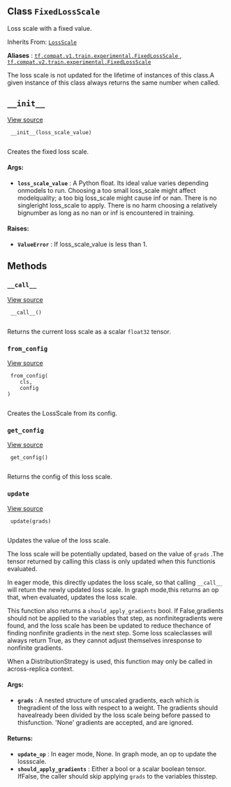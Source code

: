 

## Class  `FixedLossScale` 
Loss scale with a fixed value.

Inherits From: [ `LossScale` ](https://tensorflow.google.cn/api_docs/python/tf/train/experimental/LossScale)

**Aliases** : [ `tf.compat.v1.train.experimental.FixedLossScale` ](/api_docs/python/tf/train/experimental/FixedLossScale), [ `tf.compat.v2.train.experimental.FixedLossScale` ](/api_docs/python/tf/train/experimental/FixedLossScale)

The loss scale is not updated for the lifetime of instances of this class.A given instance of this class always returns the same number when called.

##  `__init__` 
[View source](https://github.com/tensorflow/tensorflow/blob/r2.0/tensorflow/python/training/experimental/loss_scale.py#L197-L221)

```
 __init__(loss_scale_value)
 
```

Creates the fixed loss scale.

#### Args:
- **`loss_scale_value`** : A Python float. Its ideal value varies depending onmodels to run. Choosing a too small loss_scale might affect modelquality; a too big loss_scale might cause inf or nan. There is no singleright loss_scale to apply. There is no harm choosing a relatively bignumber as long as no nan or inf is encountered in training.


#### Raises:
- **`ValueError`** : If loss_scale_value is less than 1.


## Methods


###  `__call__` 
[View source](https://github.com/tensorflow/tensorflow/blob/r2.0/tensorflow/python/training/experimental/loss_scale.py#L223-L224)

```
 __call__()
 
```

Returns the current loss scale as a scalar  `float32`  tensor.

###  `from_config` 
[View source](https://github.com/tensorflow/tensorflow/blob/r2.0/tensorflow/python/training/experimental/loss_scale.py#L179-L182)

```
 from_config(
    cls,
    config
)
 
```

Creates the LossScale from its config.

###  `get_config` 
[View source](https://github.com/tensorflow/tensorflow/blob/r2.0/tensorflow/python/training/experimental/loss_scale.py#L233-L234)

```
 get_config()
 
```

Returns the config of this loss scale.

###  `update` 
[View source](https://github.com/tensorflow/tensorflow/blob/r2.0/tensorflow/python/training/experimental/loss_scale.py#L226-L228)

```
 update(grads)
 
```

Updates the value of the loss scale.

The loss scale will be potentially updated, based on the value of  `grads` .The tensor returned by calling this class is only updated when this functionis evaluated.

In eager mode, this directly updates the loss scale, so that calling `__call__`  will return the newly updated loss scale. In graph mode,this returns an op that, when evaluated, updates the loss scale.

This function also returns a  `should_apply_gradients`  bool. If False,gradients should not be applied to the variables that step, as nonfinitegradients were found, and the loss scale has been be updated to reduce thechance of finding nonfinite gradients in the next step. Some loss scaleclasses will always return True, as they cannot adjust themselves inresponse to nonfinite gradients.

When a DistributionStrategy is used, this function may only be called in across-replica context.

#### Args:
- **`grads`** : A nested structure of unscaled gradients, each which is thegradient of the loss with respect to a weight. The gradients should havealready been divided by the loss scale being before passed to thisfunction. 'None' gradients are accepted, and are ignored.


#### Returns:
- **`update_op`** : In eager mode, None. In graph mode, an op to update the lossscale.
- **`should_apply_gradients`** : Either a bool or a scalar boolean tensor. IfFalse, the caller should skip applying  `grads`  to the variables thisstep.
